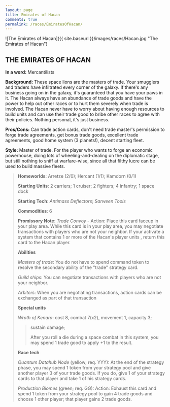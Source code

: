 ```yaml
---
layout: page
title: Emirates of Hacan
comments: true
permalink: /races/EmiratesOfHacan/
---
```


![The Emirates of Hacan]({{ site.baseurl }}/images/races/Hacan.jpg "The Emirates of Hacan")

## THE EMIRATES OF HACAN

**In a word:** Mercantilists

**Background:** These space lions are the masters of trade.  Your smugglers and traders have infiltrated every corner of the galaxy.  If there's any business going on in the galaxy, it's guaranteed that you have your paws in it. The Hacan always have an abundance of trade goods and have the power to help out other races or to hurt them severely when trade is involved.  The Hacan never have to worry about having enough resources to build units and can use their trade good to bribe other races to agree with their policies.  Nothing personal, it's just business.

**Pros/Cons:** Can trade action cards, don't need trade master's permission to forge trade agreements, get bonus trade goods, excellent trade agreements, good home system (3 planets!), decent starting fleet.

**Style:** Master of trade. For the player who wants to forge an economic powerhouse, doing lots of wheeling-and-dealing on the diplomatic stage, but still nothing to sniff at warfare-wise, since all that filthy lucre can be used to build massive fleets. 

>**Homeworlds**: Arretze (2/0); Hercant (1/1); Kamdorn (0/1)
>
>**Starting Units**: 2 carriers; 1 cruiser; 2 fighters; 4 infantry; 1 space dock
>
>**Starting Tech**: _Antimass Deflectors_; _Sarween Tools_
>
>**Commodities**: 6
>
>**Promissory Note**: _Trade Convoy_ - Action: Place this card faceup in your play area. While this card is in your play area, you may negotiate transactions with players who are not your neighbor. If your activate a system that contains 1 or more of the Hacan's player units , return this card to the Hacan player. 
>
>**Abilities**
>
>_Masters of trade_: You do not have to spend command token to resolve the secondary ability of the "trade" strategy card.
>
>_Guild ships_: You can negotiate transactions with players who are not your neighbor.
>
>_Arbiters_: When you are negotiating transactions, action cards can be exchanged as part of that transaction 
>
>**Special units**
>
>_Wrath of Kenara_: cost 8, combat 7(x2), movement 1, capacity 3; 
>>sustain damage; 
>>
>>After you roll a die during a space combat in this system, you may spend 1 trade good to apply +1 to the result. 
>
>**Race tech**
>
>_Quantum Datahub Node_ (yellow; req. YYY): At the end of the strategy phase, you may spend 1 token from your strategy pool and give another player 3 of your trade goods. If you do, give 1 of your strategy cards to that player and take 1 of his strategy cards.  
>
>_Production Biomes_ (green; req. GG): Action: Exhaust this card and spend 1 token from your strategy pool to gain 4 trade goods and choose 1 other player; that player gains 2 trade goods. 
